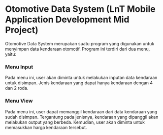 # Otomotive Data System (LnT Mobile Application Development Mid Project)

Otomotive Data System merupakan suatu program yang digunakan untuk menyimpan data kendaraan otomotif. Program ini terdiri dari dua menu, yaitu:
### Menu Input
Pada menu ini, user akan diminta untuk melakukan inputan data kendaraan untuk disimpan. Jenis kendaraan yang dapat hanya kendaraan dengan 4 dan 2 roda.

### Menu View
Pada menu ini, user dapat memanggil kendaraan dari data kendaraan yang sudah disimpan. Tergantung pada jenisnya, kendaraan yang dipanggil akan melakukan output yang berbeda. Kemudian, user akan diminta untuk memasukkan harga kendaraan tersebut.
